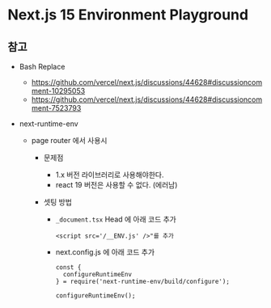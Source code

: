 # Next.js 15 Environment Playground

## 참고

- Bash Replace

  - https://github.com/vercel/next.js/discussions/44628#discussioncomment-10295053
  - https://github.com/vercel/next.js/discussions/44628#discussioncomment-7523793

- next-runtime-env

  - page router 에서 사용시

    - 문제점
      - 1.x 버전 라이브러리로 사용해야한다.
      - react 19 버전은 사용할 수 없다. (에러남)
    - 셋팅 방법

      - `_document.tsx` Head 에 아래 코드 추가
        ```tsx
        <script src='/__ENV.js' />"를 추가
        ```
      - next.config.js 에 아래 코드 추가

        ```tsx
        const {
          configureRuntimeEnv
        } = require('next-runtime-env/build/configure');

        configureRuntimeEnv();
        ```
